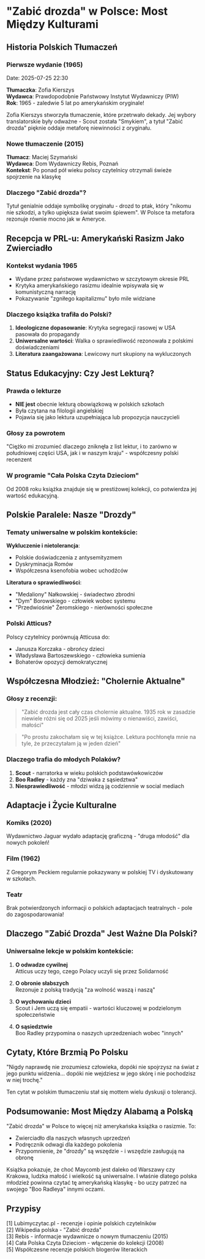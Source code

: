 # "Zabić drozda" w Polsce: Most Między Kulturami

## Historia Polskich Tłumaczeń

### Pierwsze wydanie (1965)
Date: 2025-07-25 22:30

**Tłumaczka**: Zofia Kierszys  
**Wydawca**: Prawdopodobnie Państwowy Instytut Wydawniczy (PIW)  
**Rok**: 1965 - zaledwie 5 lat po amerykańskim oryginale!

Zofia Kierszys stworzyła tłumaczenie, które przetrwało dekady. Jej wybory translatorskie były odważne - Scout została "Smykiem", a tytuł "Zabić drozda" pięknie oddaje metaforę niewinności z oryginału.

### Nowe tłumaczenie (2015)
**Tłumacz**: Maciej Szymański  
**Wydawca**: Dom Wydawniczy Rebis, Poznań  
**Kontekst**: Po ponad pół wieku polscy czytelnicy otrzymali świeże spojrzenie na klasykę

### Dlaczego "Zabić drozda"?
Tytuł genialnie oddaje symbolikę oryginału - drozd to ptak, który "nikomu nie szkodzi, a tylko upiększa świat swoim śpiewem". W Polsce ta metafora rezonuje równie mocno jak w Ameryce.

## Recepcja w PRL-u: Amerykański Rasizm Jako Zwierciadło

### Kontekst wydania 1965
- Wydane przez państwowe wydawnictwo w szczytowym okresie PRL
- Krytyka amerykańskiego rasizmu idealnie wpisywała się w komunistyczną narrację
- Pokazywanie "zgniłego kapitalizmu" było mile widziane

### Dlaczego książka trafiła do Polski?
1. **Ideologiczne dopasowanie**: Krytyka segregacji rasowej w USA pasowała do propagandy
2. **Uniwersalne wartości**: Walka o sprawiedliwość rezonowała z polskimi doświadczeniami
3. **Literatura zaangażowana**: Lewicowy nurt skupiony na wykluczonych

## Status Edukacyjny: Czy Jest Lekturą?

### Prawda o lekturze
- **NIE jest** obecnie lekturą obowiązkową w polskich szkołach
- Była czytana na filologii angielskiej
- Pojawia się jako lektura uzupełniająca lub propozycja nauczycieli

### Głosy za powrotem
"Ciężko mi zrozumieć dlaczego zniknęła z list lektur, i to zarówno w południowej części USA, jak i w naszym kraju" - współczesny polski recenzent

### W programie "Cała Polska Czyta Dzieciom"
Od 2008 roku książka znajduje się w prestiżowej kolekcji, co potwierdza jej wartość edukacyjną.

## Polskie Paralele: Nasze "Drozdy"

### Tematy uniwersalne w polskim kontekście:

**Wykluczenie i nietolerancja**:
- Polskie doświadczenia z antysemityzmem
- Dyskryminacja Romów
- Współczesna ksenofobia wobec uchodźców

**Literatura o sprawiedliwości**:
- "Medaliony" Nałkowskiej - świadectwo zbrodni
- "Dym" Borowskiego - człowiek wobec systemu
- "Przedwiośnie" Żeromskiego - nierówności społeczne

### Polski Atticus?
Polscy czytelnicy porównują Atticusa do:
- Janusza Korczaka - obrońcy dzieci
- Władysława Bartoszewskiego - człowieka sumienia
- Bohaterów opozycji demokratycznej

## Współczesna Młodzież: "Cholernie Aktualne"

### Głosy z recenzji:
> "Zabić drozda jest cały czas cholernie aktualne. 1935 rok w zasadzie niewiele różni się od 2025 jeśli mówimy o nienawiści, zawiści, małości"

> "Po prostu zakochałam się w tej książce. Lektura pochłonęła mnie na tyle, że przeczytałam ją w jeden dzień"

### Dlaczego trafia do młodych Polaków?
1. **Scout** - narratorka w wieku polskich podstawówkowiczów
2. **Boo Radley** - każdy zna "dziwaka z sąsiedztwa"
3. **Niesprawiedliwość** - młodzi widzą ją codziennie w social mediach

## Adaptacje i Życie Kulturalne

### Komiks (2020)
Wydawnictwo Jaguar wydało adaptację graficzną - "druga młodość" dla nowych pokoleń!

### Film (1962)
Z Gregorym Peckiem regularnie pokazywany w polskiej TV i dyskutowany w szkołach.

### Teatr
Brak potwierdzonych informacji o polskich adaptacjach teatralnych - pole do zagospodarowania!

## Dlaczego "Zabić Drozda" Jest Ważne Dla Polski?

### Uniwersalne lekcje w polskim kontekście:

1. **O odwadze cywilnej**  
   Atticus uczy tego, czego Polacy uczyli się przez Solidarność

2. **O obronie słabszych**  
   Rezonuje z polską tradycją "za wolność waszą i naszą"

3. **O wychowaniu dzieci**  
   Scout i Jem uczą się empatii - wartości kluczowej w podzielonym społeczeństwie

4. **O sąsiedztwie**  
   Boo Radley przypomina o naszych uprzedzeniach wobec "innych"

## Cytaty, Które Brzmią Po Polsku

"Nigdy naprawdę nie zrozumiesz człowieka, dopóki nie spojrzysz na świat z jego punktu widzenia... dopóki nie wejdziesz w jego skórę i nie pochodzisz w niej trochę."

Ten cytat w polskim tłumaczeniu stał się mottem wielu dyskusji o tolerancji.

## Podsumowanie: Most Między Alabamą a Polską

"Zabić drozda" w Polsce to więcej niż amerykańska książka o rasizmie. To:
- Zwierciadło dla naszych własnych uprzedzeń
- Podręcznik odwagi dla każdego pokolenia  
- Przypomnienie, że "drozdy" są wszędzie - i wszędzie zasługują na obronę

Książka pokazuje, że choć Maycomb jest daleko od Warszawy czy Krakowa, ludzka małość i wielkość są uniwersalne. I właśnie dlatego polska młodzież powinna czytać tę amerykańską klasykę - bo uczy patrzeć na swojego "Boo Radleya" innymi oczami.

## Przypisy

[1] Lubimyczytac.pl - recenzje i opinie polskich czytelników  
[2] Wikipedia polska - "Zabić drozda"  
[3] Rebis - informacje wydawnicze o nowym tłumaczeniu (2015)  
[4] Cała Polska Czyta Dzieciom - włączenie do kolekcji (2008)  
[5] Współczesne recenzje polskich blogerów literackich